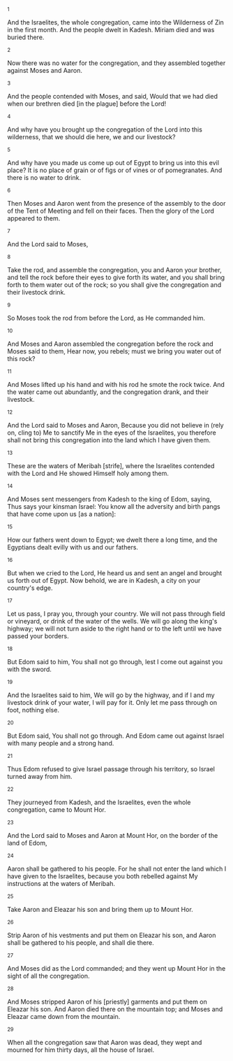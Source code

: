 <sup>1</sup> 

And the Israelites, the whole congregation, came into the Wilderness of Zin in the first month. And the people dwelt in Kadesh. Miriam died and was buried there. 

<sup>2</sup> 

Now there was no water for the congregation, and they assembled together against Moses and Aaron. 

<sup>3</sup> 

And the people contended with Moses, and said, Would that we had died when our brethren died [in the plague] before the Lord! 

<sup>4</sup> 

And why have you brought up the congregation of the Lord into this wilderness, that we should die here, we and our livestock? 

<sup>5</sup> 

And why have you made us come up out of Egypt to bring us into this evil place? It is no place of grain or of figs or of vines or of pomegranates. And there is no water to drink. 

<sup>6</sup> 

Then Moses and Aaron went from the presence of the assembly to the door of the Tent of Meeting and fell on their faces. Then the glory of the Lord appeared to them. 

<sup>7</sup> 

And the Lord said to Moses, 

<sup>8</sup> 

Take the rod, and assemble the congregation, you and Aaron your brother, and tell the rock before their eyes to give forth its water, and you shall bring forth to them water out of the rock; so you shall give the congregation and their livestock drink. 

<sup>9</sup> 

So Moses took the rod from before the Lord, as He commanded him. 

<sup>10</sup> 

And Moses and Aaron assembled the congregation before the rock and Moses said to them, Hear now, you rebels; must we bring you water out of this rock? 

<sup>11</sup> 

And Moses lifted up his hand and with his rod he smote the rock twice. And the water came out abundantly, and the congregation drank, and their livestock. 

<sup>12</sup> 

And the Lord said to Moses and Aaron, Because you did not believe in (rely on, cling to) Me to sanctify Me in the eyes of the Israelites, you therefore shall not bring this congregation into the land which I have given them. 

<sup>13</sup> 

These are the waters of Meribah [strife], where the Israelites contended with the Lord and He showed Himself holy among them. 

<sup>14</sup> 

And Moses sent messengers from Kadesh to the king of Edom, saying, Thus says your kinsman Israel: You know all the adversity and birth pangs that have come upon us [as a nation]: 

<sup>15</sup> 

How our fathers went down to Egypt; we dwelt there a long time, and the Egyptians dealt evilly with us and our fathers. 

<sup>16</sup> 

But when we cried to the Lord, He heard us and sent an angel and brought us forth out of Egypt. Now behold, we are in Kadesh, a city on your country's edge. 

<sup>17</sup> 

Let us pass, I pray you, through your country. We will not pass through field or vineyard, or drink of the water of the wells. We will go along the king's highway; we will not turn aside to the right hand or to the left until we have passed your borders. 

<sup>18</sup> 

But Edom said to him, You shall not go through, lest I come out against you with the sword. 

<sup>19</sup> 

And the Israelites said to him, We will go by the highway, and if I and my livestock drink of your water, I will pay for it. Only let me pass through on foot, nothing else. 

<sup>20</sup> 

But Edom said, You shall not go through. And Edom came out against Israel with many people and a strong hand. 

<sup>21</sup> 

Thus Edom refused to give Israel passage through his territory, so Israel turned away from him. 

<sup>22</sup> 

They journeyed from Kadesh, and the Israelites, even the whole congregation, came to Mount Hor. 

<sup>23</sup> 

And the Lord said to Moses and Aaron at Mount Hor, on the border of the land of Edom, 

<sup>24</sup> 

Aaron shall be gathered to his people. For he shall not enter the land which I have given to the Israelites, because you both rebelled against My instructions at the waters of Meribah. 

<sup>25</sup> 

Take Aaron and Eleazar his son and bring them up to Mount Hor. 

<sup>26</sup> 

Strip Aaron of his vestments and put them on Eleazar his son, and Aaron shall be gathered to his people, and shall die there. 

<sup>27</sup> 

And Moses did as the Lord commanded; and they went up Mount Hor in the sight of all the congregation. 

<sup>28</sup> 

And Moses stripped Aaron of his [priestly] garments and put them on Eleazar his son. And Aaron died there on the mountain top; and Moses and Eleazar came down from the mountain. 

<sup>29</sup> 

When all the congregation saw that Aaron was dead, they wept and mourned for him thirty days, all the house of Israel.